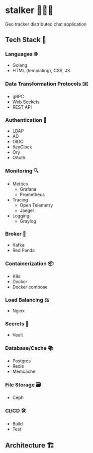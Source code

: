 # stalker 🕵🏽‍♂️
Geo tracker distributed chat application 

## Tech Stack 🚀

### Languages 🌐

- Golang
- HTML (templating), CSS, JS

### Data Transformation Protocols ✉️

- gRPC
- Web Sockets
- REST API

### Authentication 🔑

- LDAP
- AD
- OIDC
- KeyClock
- Ory
- OAuth

### Monitoring 🔍

- Metrics
    - Grafana
    - Prometheus
- Tracing
    - Open Telemetry
    - Jaeger
- Logging
    - Graylog

### Broker 📑

- Kafka
- Red Panda

### Containerization 📦

- K8s
- Docker
- Docker compose

### Load Balancing ⚖

- Nginx

### Secrets 🧰

- Vault

### Database/Cache 📚

- Postgres
- Redis
- Memcache

### File Storage 🗃

- Ceph

### CI/CD  🛠

- Build
- Test

## Architecture  🏗